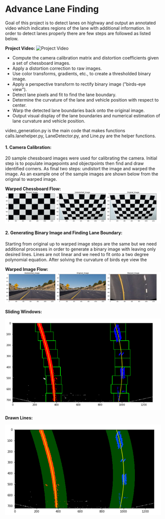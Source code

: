 # Advance Lane Finding

Goal of this project is to detect lanes on highway and output an annotated video which indicates regions of the lane with additional information. In order to detect lanes properly there are few steps are followed as listed below. 

**Project Video:**
![Project Video](https://youtu.be/9HRHobSYhRE)

-  Compute the camera calibration matrix and distortion coefficients given a set of chessboard images.
-  Apply a distortion correction to raw images.
-  Use color transforms, gradients, etc., to create a thresholded binary image.
-  Apply a perspective transform to rectify binary image ("birds-eye view").
-  Detect lane pixels and fit to find the lane boundary.
-  Determine the curvature of the lane and vehicle position with respect to center.
-  Warp the detected lane boundaries back onto the original image.
-  Output visual display of the lane boundaries and numerical estimation of lane curvature and vehicle position.


video_generation.py is the main code that makes functions calls.lanehelper.py, LaneDetector.py, and Line.py are the helper functions.

#### 1. Camera Calibration:

20 sample chessboard images were used for calibrating the camera. Initial step is to populate imagepoints and objectpoints then find and draw identified corners. As final two steps: undistort the image and warped the image. As an example one of the sample images are shown below from the original to warped image.  

**Warped Chessboard Flow:**
![[Warped Image]](camera_cal_out/WarpedBoard.PNG)



#### 2. Generating Binary Image and Finding Lane Boundary:

Starting from original up to warped image steps are the same but we need additional processes in order to generate a binary image with leaving only desired lines. Lines are not linear and we need to fit onto a two degree polynomial equation. After solving the curvature of birds eye view the   

**Warped Image Flow:**
![[Warped Image]](test_images_out/WarpedImage.PNG)

**Sliding Windows:**

![[Warped Image]](test_images_out/SlidingWindows.PNG)

**Drawn Lines:**

![[Warped Image]](test_images_out/DrawnLines.PNG)





